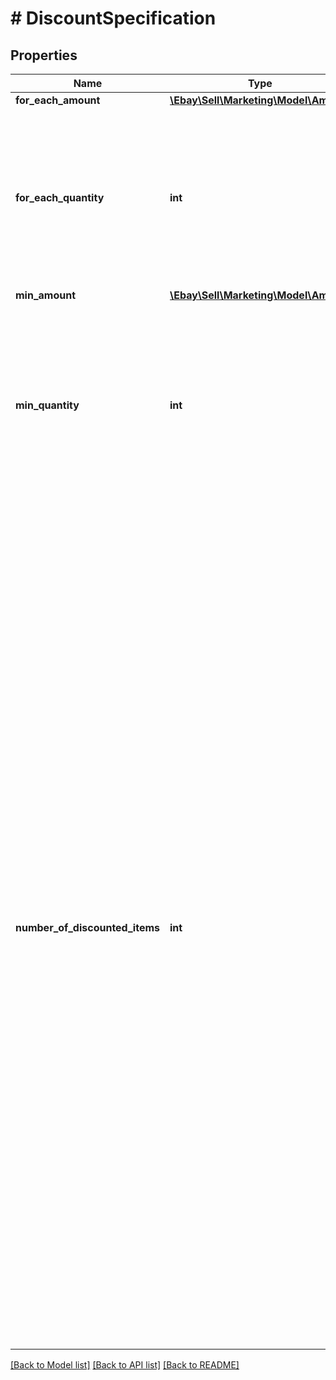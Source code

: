 # # DiscountSpecification

## Properties

Name | Type | Description | Notes
------------ | ------------- | ------------- | -------------
**for_each_amount** | [**\Ebay\Sell\Marketing\Model\Amount**](Amount.md) |  | [optional]
**for_each_quantity** | **int** | The number of items that must be purchased in order to qualify for the discount. Valid values: &amp;nbsp; 1, 2, 3, 4, 5, 6, 7, 8, 9, 10, 11, &amp;nbsp; 12, 13, 14, 15, 16, 17, 18, 19 &amp;nbsp; 20, 25, 50, 75, 100 | [optional]
**min_amount** | [**\Ebay\Sell\Marketing\Model\Amount**](Amount.md) |  | [optional]
**min_quantity** | **int** | The minimum quantity of promoted items that needs to be bought in order to qualify for the promotion&#39;s discount. Valid values: &amp;nbsp; 1, 2, 3, 4, 5, 6, 7, 8, 9, 10, 11, &amp;nbsp; 12, 13, 14, 15, 16, 17, 18, 19 &amp;nbsp; 20, 25, 50, 75, 100 | [optional]
**number_of_discounted_items** | **int** | Use this field to configure &amp;quot;Buy One Get One&amp;quot; (or BOGO) promotions. You must couple this field with forEachQuantity and an amountOffItem or percentOffItem field to configure your BOGO promotion. This field is not valid with order-based promotions. The value of this field represents the number of items to be discounted when other promotion criteria is met. For example, when the buyer adds the number of items identified by the forEachQuantity value to their cart, they are then eligible to receive the stated discount from an additional number of like items (the number of which is identified by this field) when they add those items to their cart. To receive the discount, the buyer must purchase the number of items indicated by forEachQuantity plus the number indicated by this field. Valid values: &amp;nbsp; 1, 2, 3, 4, 5, 6, 7, 8, 9, 10 | [optional]

[[Back to Model list]](../../README.md#models) [[Back to API list]](../../README.md#endpoints) [[Back to README]](../../README.md)
